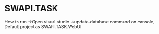 # SWAPI.TASK

How to run
->Open visual studio
->update-database command on console, Default project as SWAPI.TASK.WebUI
